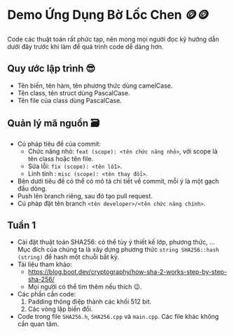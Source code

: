 ﻿# Demo Ứng Dụng Bờ Lốc Chen 🪙🪙

Code các thuật toán rất phức tạp, nên mong mọi người đọc kỹ hướng dẫn dưới đây trước khi làm để quá trình code dễ dàng hơn.
## Quy ước lập trình 😎
- Tên biến, tên hàm, tên phương thức dùng camelCase.
- Tên class, tên struct dùng PascalCase.
- Tên file của class dùng PascalCase.

## Quản lý mã nguồn 🗃️
- Cú pháp tiêu đề của commit:
	- Chức năng nhỏ: `feat (scope): <tên chức năng nhỏ>`, với scope là tên class hoặc tên file.
	- Sửa lỗi: `fix (scope): <tên lỗi>`.
	- Linh tinh : `misc (scope): <tên thay đổi>`.
- Bên dưới tiêu đề có thể có mô tả chi tiết về commit, mỗi ý là một gạch đầu dòng.
- Push lên branch riêng, sau đó tạo pull request.
- Cú pháp đặt tên branch `<tên developer>/<tên chức năng chính>`.

## Tuần 1
- Cài đặt thuật toán SHA256: có thể tùy ý thiết kế lớp, phương thức, ... Mục đích của chúng ta là xây dựng phương thức `string SHA256::hash (string)` để hash một chuỗi bất kỳ.
- Tài liệu tham khảo:
	- https://blog.boot.dev/cryptography/how-sha-2-works-step-by-step-sha-256/
	- Mọi người có thể tìm thêm nếu thích 😉.
- Các phần cần code:
	1. Padding thông điệp thành các khối 512 bit.
	2. Các vòng lặp biến đổi.
- Code trong file `SHA256.h`, `SHA256.cpp` và `main.cpp`. Các file khác không cần quan tâm.
